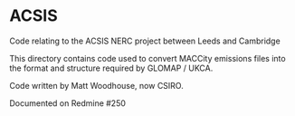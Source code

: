 # ACSIS
Code relating to the ACSIS NERC project between Leeds and Cambridge

This directory contains code used to convert MACCity emissions files into the format and structure required by GLOMAP / UKCA.

Code written by Matt Woodhouse, now CSIRO.

Documented on Redmine #250
